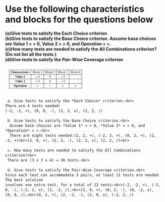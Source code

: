 # Use the following characteristics and blocks for the questions below
**(a)Give tests to satisfy the Each Choice criterion<br>
(b)Give tests to satisfy the Base Choice criterion. Assume base
choices are Value 1 = > 0, Value 2 = > 0, and Operation = +.<br>
(c)How many tests are needed to satisfy the All Combinations
criterion? (Do not list all the tests.)<br>
(d)Give tests to satisfy the Pair-Wise Coverage criterion**

!["Image"](Image6.2.5.png)
```
 a. Give tests to satisfy the *Each Choice* criterion.<br>
There are 4 tests needed: 
(-2, -2, +), (0, 0, -), (2, 2, x), (2, 2, /)

 b. Give tests to satisfy the Base Choice criterion.<br>
  Assume base choices are *Value 1* = > 0, *Value 2* = > 0, and *Operation* = +.<br>
  There are eight tests needed:(2, 2, +), (-2, 2, +), (0, 2, +), (2, -2, +)<br>(2, 0, +), (2, 2, -), (2, 2, x), (2, 2, /)<br>
  
 c. How many tests are needed to satisfy the All Combinations criterion?<br>
 There are (3 x 3 x 4) = 36 tests.<br>
 
 d. Give tests to satisfy the Pair-Wise Coverage criterion.<br>
Since each test can accommodate 3 pairs, at least 11 tests are needed. The best solution
involves one extra test, for a total of 12 tests:<br>(-2, -2, +), (-2, 0, -), (-2, 2, x), (2, -2, /),<br>(2, 0, +), (0, 2, -), (0, -2, x), (0, 0, /),<br>(0, 2, +), (2, -2, -), (2, 0, x), (-2, 2, /)
```
